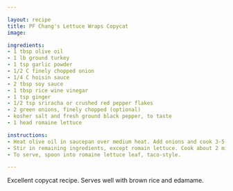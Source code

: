 ```yaml
---

layout: recipe
title: PF Chang's Lettuce Wraps Copycat
image:

ingredients:
- 1 tbsp olive oil
- 1 lb ground turkey
- 1 tsp garlic powder
- 1/2 C finely chopped onion
- 1/4 C hoisin sauce
- 2 tbsp soy sauce
- 1 tbsp rice wine vinegar
- 1 tsp ginger
- 1/2 tsp sriracha or crushed red pepper flakes
- 2 green onions, finely chopped (optional)
- kosher salt and fresh ground black pepper, to taste
- 1 head romaine lettuce

instructions:
- Heat olive oil in saucepan over medium heat. Add onions and cook 3-5 minutes. Add ground turkey and cook until browned. Drain excess fat.
- Stir in remaining ingredients, except romain lettuce. Cook about 2 minutes.
- To serve, spoon into romaine lettuce leaf, taco-style.

---
```

Excellent copycat recipe. Serves well with brown rice and edamame.